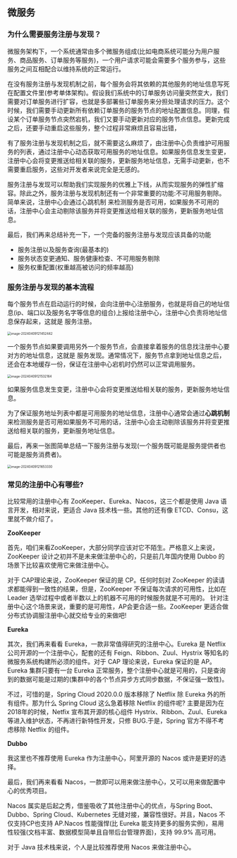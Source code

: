 ## 微服务



### **为什么需要服务注册与发现？**

微服务架构下，一个系统通常由多个微服务组成(比如电商系统可能分为用户服务、商品服务、订单服务等服务)，一个用户请求可能会需要多个服务参与，这些服务之间互相配合以维持系统的正常运行。

在没有服务注册与发现机制之前，每个服务会将其依赖的其他服务的地址信息写死在配置文件里(参考单体架构)。假设我们系统中的订单服务访问量突然变大，我们需要对订单服务进行扩容，也就是多部署些订单服务来分担处理请求的压力。这个时候，我们需要手动更新所有依赖订单服务的服务节点的地址配置信息。同理，假设某个订单服务节点突然宕机，我们又要手动更新对应的服务节点信息。更新完成之后，还要手动重启这些服务，整个过程非常麻烦且容易出错，

有了服务注册与发现机制之后，就不需要这么麻烦了，由注册中心负责维护可用服务的列表，通过注册中心动态获取可用服务的地址信息。如果服务信息发生变更，注册中心会将变更推送给相关联的服务，更新服务地址信息，无需手动更新，也不需要重启服务，这些对开发者来说完全是无感的。

服务注册与发现可以帮助我们实现服务的优雅上下线，从而实现服务的弹性扩缩容。除此之外，服务注册与发现机制还有一个非常重要的功能:不可用服务剔除。简单来说，注册中心会通过心跳机制 来检测服务是否可用，如果服务不可用的话，注册中心会主动剔除该服务并将变更推送给相关联的服务，更新服务地址信息。

最后，我们再来总结补充一下，一个完备的服务注册与发现应该具备的功能

- 服务注册以及服务查询(最基本的)
- 服务状态变更通知、服务健康检查、不可用服务剔除
- 服务权重配置(权重越高被访问的频率越高)





### 服务注册与发现的基本流程

每个服务节点在启动运行的时候，会向注册中心注册服务，也就是将自己的地址信息(ip、端口以及服务名字等信息的组合)上报给注册中心，注册中心负责将地址信息保存起来，这就是 服务注册。

<img src="https://palepics.oss-cn-guangzhou.aliyuncs.com/img/image-20240409121452442.png" alt="image-20240409121452442" style="zoom:50%;" />





一个服务节点如果要调用另外一个服务节点，会直接拿着服务的信息找注册中心要对方的地址信息，这就是 服务发现。通常情况下，服务节点拿到地址信息之后，还会在本地缓存一份，保证在注册中心宕机时仍然可以正常调用服务。

<img src="https://palepics.oss-cn-guangzhou.aliyuncs.com/img/image-20240409121532164.png" alt="image-20240409121532164" style="zoom:50%;" />

如果服务信息发生变更，注册中心会将变更推送给相关联的服务，更新服务地址信息。

为了保证服务地址列表中都是可用服务的地址信息，注册中心通常会通过**心跳机制**来检测服务是否可用如果服务不可用的话，注册中心会主动剔除该服务并将变更推送给相关联的服务，更新服务地址信息。

最后，再来一张图简单总结一下服务注册与发现(一个服务既可能是服务提供者也可能是服务消费者)。

<img src="https://palepics.oss-cn-guangzhou.aliyuncs.com/img/image-20240409121653330.png" alt="image-20240409121653330" style="zoom:50%;" />



### **常见的注册中心有哪些?**

比较常用的注册中心有 ZooKeeper、Eureka、Nacos，这三个都是使用 Java 语言开发，相对来说，更适合 Java 技术栈一些。其他的还有像 ETCD、Consu，这里就不做介绍了。

**ZooKeeper**

首先，咱们来看ZooKeeper，大部分同学应该对它不陌生。严格意义上来说，ZooKeeper 设计之初并不是未来做注册中心的，只是前几年国内使用 Dubbo 的场景下比较喜欢使用它来做注册中心。

对于 CAP理论来说，ZooKeeper 保证的是 CP。任何时刻对 ZooKeeper 的读请求都能得到一致性的结果，但是，ZooKeeper 不保证每次请求的可用性，比如在 Leader 选举过程中或者半数以上的机器不可用的时候服务就是不可用的。
针对注册中心这个场景来说，重要的是可用性，AP会更合适一些。ZooKeeper 更适合做分布式协调服注册中心就交给专业的来做吧!

**Eureka**

其次，我们再来看看 Eureka，一款非常值得研究的注册中心。Eureka 是 Netflix 公司开源的一个注册中心，配套的还有 Feign、Ribbon、Zuul、Hystrix 等知名的微服务系统构建所必须的组件。对于 CAP 理论来说，Eureka 保证的是 AP。Eureka 集群只要有一台 Eureka 正常服务，整个注册中心就是可用的，只是查询到的数据可能是过期的(集群中的各个节点异步方式同步数据，不保证强一致性)。

不过，可惜的是，Spring Cloud 2020.0.0 版本移除了 Netflix 除 Eureka 外的所有组件。那为什么 Spring Cloud 这么急着移除 Netflix 的组件呢? 主要是因为在 2018年的时候，Netfix 宣布其开源的核心组件 Hystrix、Ribbon、Zuul、Eureka 等进入维护状态，不再进行新特性开发，只修 BUG.于是，Spring 官方不得不考虑移除 Netflix 的组件。



**Dubbo**

我这里也不推荐使用 Eureka 作为注册中心，阿里开源的 Nacos 或许是更好的选择。

最后，我们再来看看 Nacos，一款即可以用来做注册中心，又可以用来做配置中心的优秀项目。

Nacos 属实是后起之秀，借鉴吸收了其他注册中心的优点，与Spring Boot、Dubbo、Spring Cloud、Kubernetes 无缝对接，兼容性很好。并且，Nacos 不仅支持CP也支持 AP.Nacos 性能强悍(比 Eureka 能支持更多的服务实例)，易用性较强(文档丰富、数据模型简单且自带后台管理界面)，支持 99.9% 高可用。

对于 Java 技术栈来说，个人是比较推荐使用 Nacos 来做注册中心。





























